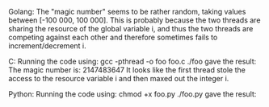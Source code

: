 Golang:
	The "magic number" seems to be rather random, taking values between [-100 000, 100 000]. This is probably
	because the two threads are sharing the resource of the global variable i, and thus the two threads
	are competing against each other and therefore sometimes fails to increment/decrement i.

C:
	Running the code using: gcc -pthread -o foo foo.c ./foo
	gave the result: 	The magic number is: 2147483647
	It looks like the first thread stole the access to the resource variable i and then
	maxed out the integer i.

Python:
	Running the code using: chmod +x foo.py ./foo.py
	gave the result: 
